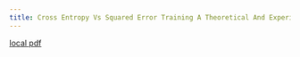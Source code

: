 ```yaml
---
title: Cross Entropy Vs Squared Error Training A Theoretical And Experimental Comparison
---
```


[local pdf](../../../pdfs/Cross-Entropy-vs-Squared-Error-Training-a-Theoretical-and-Experimental-Comparison.pdf)